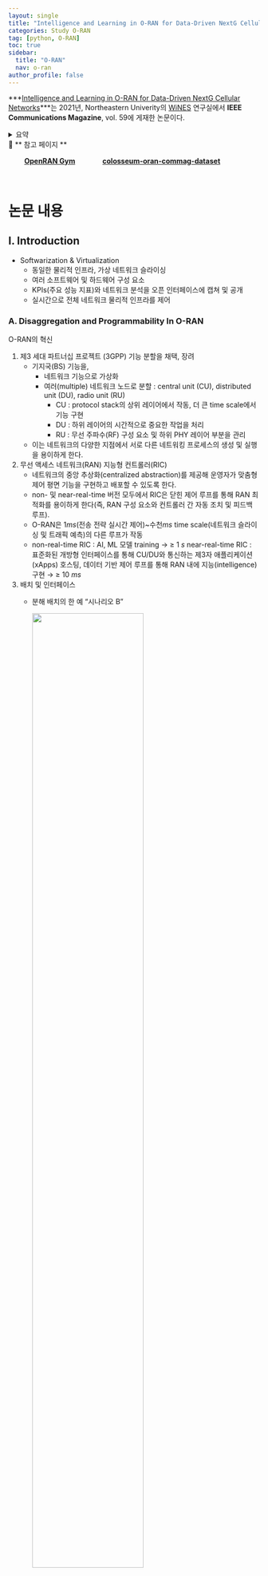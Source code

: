 ```yaml
---
layout: single
title: "Intelligence and Learning in O-RAN for Data-Driven NextG Cellular Networks"
categories: Study O-RAN
tag: [python, O-RAN]
toc: true
sidebar:
  title: "O-RAN"
  nav: o-ran
author_profile: false
---
```


***[Intelligence and Learning in O-RAN for Data-Driven NextG Cellular Networks](https://ece.northeastern.edu/wineslab/papers/bonati2021intelligence.pdf)***는 2021년, Northeastern Univerity의 [WiNES](https://ece.northeastern.edu/wineslab/openran.php) 연구실에서 **IEEE Communications Magazine**, vol. 59에 게재한 논문이다.

<details>
<summary>요약
</summary>
<div markdown = "1">

> 이 논문은 2021년에 IEEE Access에서 발행되었으며, 다음 세대의 이동통신망을 위한 데이터 주도형 O-RAN에서의 인공지능과 학습에 대한 연구를 다룬다. 논문에서는 현재 이동통신망이 직면한 문제와 O-RAN의 장점, 그리고 데이터 분석과 기계 학습을 활용한 O-RAN의 인공지능 기술 등에 대해 다루고 있다. 특히, 논문에서는 O-RAN에서의 인공지능 기술을 이용하여 이동통신망의 성능과 효율성을 높이는 방법을 제시한다. 이를 위해 데이터 수집, 처리 및 분석 방법, 기계 학습 알고리즘, 그리고 데이터 분석 결과를 이용한 최적화 방법 등에 대해 다루고 있다. 결론은, O-RAN에서의 인공지능 기술을 활용하면 이동통신망의 성능과 효율성을 높일 수 있으며, 이는 다음 세대의 이동통신망 개발에 매우 중요한 역할을 할 것으로 기대된다는 것이다.
>
    
</div>
</details>


<div class = "notice" markdown = "1">
🔸 ** 참고 페이지 **

&emsp;&emsp;
[**OpenRAN Gym**](https://openrangym.com/)
&emsp;&emsp;
<a href ="#"><img src="https://img.icons8.com/ios-glyphs/120/null/github.png" width="15" height="15" border = "0"></a> [**colosseum-oran-commag-dataset**](https://github.com/wineslab/colosseum-oran-commag-dataset)
</div>

<br>

# 논문 내용

## I. Introduction

- Softwarization & Virtualization
    - 동일한 물리적 인프라, 가상 네트워크 슬라이싱
    - 여러 소프트웨어 및 하드웨어 구성 요소
    - KPIs(주요 성능 지표)와 네트워크 분석을 오픈 인터페이스에 캡쳐 및 공개
    - 실시간으로 전체 네트워크 물리적 인프라를 제어

### A. Disaggregation and Programmability In O-RAN

O-RAN의 혁신

1. 제3 세대 파트너십 프로젝트 (3GPP) 기능 분할을 채택, 장려
    - 기지국(BS) 기능을,
        - 네트워크 기능으로 가상화
        - 여러(multiple) 네트워크 노드로 분할 : central unit (CU), distributed unit (DU), radio unit (RU)
            - CU : protocol stack의 상위 레이어에서 작동, 더 큰 time scale에서 기능 구현
            - DU : 하위 레이어의 시간적으로 중요한 작업을 처리
            - RU : 무선 주파수(RF) 구성 요소 및 하위 PHY 레이어 부분을 관리
    - 이는 네트워크의 다양한 지점에서 서로 다른 네트워킹 프로세스의 생성 및 실행을 용이하게 한다.
2. 무선 액세스 네트워크(RAN) 지능형 컨트롤러(RIC)
    - 네트워크의 중앙 추상화(centralized abstraction)를 제공해 운영자가 맞춤형 제어 평면 기능을 구현하고 배포할 수 있도록 한다.
    - non- 및 near-real-time 버전 모두에서 RIC은 닫힌 제어 루프를 통해 RAN 최적화를 용이하게 한다(즉, RAN 구성 요소와 컨트롤러 간 자동 조치 및 피드백 루프).
    - O-RAN은 1$ms$(전송 전략 실시간 제어)~수천$ms$ time scale(네트워크 슬라이싱 및 트래픽 예측)의 다른 루프가 작동
    - non-real-time RIC : AI, ML 모델 training → $\geq$ 1 $s$
    near-real-time RIC : 표준화된 개방형 인터페이스를 통해 CU/DU와 통신하는 제3자 애플리케이션(xApps) 호스팅, 데이터 기반 제어 루프를 통해 RAN 내에 지능(intelligence) 구현 → $\geq$ 10 $ms$
3. 배치 및 인터페이스
    - 분해 배치의 한 예 “시나리오 B”
      
        <img src="/images/o_ran/2.1-1.png" width="70%" height="70%">
        
        - RIC들은 Cloud에 배치된다. A1 및 O1 인터페이스를 통해 상호작용하며, 서비스 모델(SM)을 통해 정의된 RAN의 특정 매개 변수를 제어한다.
        - CU와 DU는 네트워크 가장자리에 배치되어 F1 인터페이스를 통해 상호 연결된다. Near-real-time RIC은 E2 인터페이스를 통해 제어된다.
        - RU는 운영자 셀 사이트에 위치하며, Open Fronthaul 인터페이스를 통해 DU에 의해 제어된다.
        - CU, DU 및 RU는 주기적인 보고를 위해 O1 인터페이스를 통해 Non-real-time RIC에 연결된다.
    - 다른 배치 옵션은 [*Open, Programmable, and Virtualized 5G Networks: State-of-the-Art and the Road Ahead*](https://ece.northeastern.edu/wineslab/papers/bonati2020open.pdf) p.12 [Fig. 9]에서 확인해 볼 수 있다.

### B. Contributions

아직 중요한 구조적 질문에 대해 답변되지 않음.

- 각 네트워크 구성요소의 제어되어야 하는 정확한 기능 및 매개변수
- 네트워크 지능(intelligence)의 배치
- 데이터 기반 제어 루프 솔루션을 검증, 교육(train) 하는 방법
- AI 에이전트가 RAN의 데이터 및 분석에 액세스 하는 방법(RAN에서 저장소 및 추론(inference) 위치로 이동 시 overhead를 최소화).

이 물음에 대해 다음과 같은 기여(contribution)를 제공.

- 데이터 기반의 폐쇄 제어 루프 솔루션을 NextG RAN에 구현하는 방법을 논의한다. 기능 분할 및 오픈 인터페이스에 초점을 맞추고, 지능적(intelligent)이고 수정(programmable) 가능한 네트워크를 발전시키는 역할에 대해 논의한다.
- 이전 연구와는 달리, 현재 O-RAN 사양의 한계 및 RAN의 타 노드에서의 데이터 기반 정책을 배포하는데 관련된 문제에 대해 조사한다.
- 셀룰러 네트워크를 위한 데이터 기반 솔루션의 성공에 중요한 이기종(heterogeneous) 및 대규모 데이터 세트를 연구자에게 제공하여 대규모 실험 테스트 베드가 어떻게 핵심 역할을 할 것인지 논의한다. 세 가지 PAWR 플랫폼(POUDER, COSMOS, AERPAW)과 콜로세움 및 Arena에 중점을 두는데, 이는 모두 다양한 네트워크 구성 및 RF 조건에서 대규모 데이터 세트를 생성하는 데 사용될 수 있다.
- 오픈소스, programmable한 RAN 및 RIC 구성 요소를 사용하는 대규모 실험 테스트 베드에서 O-RAN 데이터 기반 제어 루프의 첫 번째 시연을 제공한다. 콜로세움 네트워크 에뮬레이터에 O-RAN을 배치하고 이를 사용하여, 40개의 software-defined radio(SDR) 사용자 장비(UE)를 서비스하는 4개의 SDR BS에서 인스턴스화된 여러 네트워크 슬라이스를 제어한다.
- 데이터 기반의 폐쇄 제어 루프를 통해 다양한 네트워크 슬라이스에 대한 주요 성능 메트릭을 최적화 하기 위해 심층강화학습(DRL) 에이전트 세트를 RIC xAPP으로 개발한다. 실험 결과는 DRL이 다른 제어 능력에 비해 스펙트럼 효율성을 최대 20%까지 향상시키고 버퍼 점유율을 최대 37%까지 감소시키는 것을 보여준다. DRL 에이전트와 이를 교육하는데 사용되는 7 GB 데이터 세트를 공개했다.

나머지 부분에서는,

- 지능형 제어 체계가 O-RAN 아키텍처에 포함될 수 있는 방법에 대해 논의한다.
- 실험 테스트 베드가 데이터 기반 솔루션의 개발을 촉진할 수 있는 방법을 제시한다.
- 실험 평가를 제시하고 결론을 도출한다.

## II. Intelligent Wireless Architectures

Openness, programmability, disaggregation은 데이터 기반 애플리케이션의 핵심 요소이다. 그러나 이는 셀룰러 네트워크에서 AI 및 ML 기반 제어 루프의 원할한 통합을 위한 첫 단계일 뿐이다. 일반적으로 데이터 기반 접근은 데이터 수집 및 처리에서 교육, 모델 배포 및 폐쇄 루프 제어 및 테스트에 이르는 여러 단계를 포함한다.

<p><img src="/images/o_ran/2.1-2.png" width="80%" height="80%"></p>

1. 데이터 처리 및 교육 절차
    - 데이터 기반 접근 방식의 효과는 데이터가 처리되는 방식에 따라 크게 좌우
    - 대량의 데이터 수집, 이동 → 오버헤드 및 지연 시간 비용 발생  
      따라서, 데이터 기반 아키텍처들은 중앙 집중식 접근법들<!--오버헤드 및 대기 시간의 비용으로 네트워크 상태에 대한 포괄적인 뷰를 제공하는-->과 분산형 접근법들<!--엣지에서만 작동하며 낮은 대기 시간을 누리면서 소수의 소스로부터 데이터를 수집하는--> 사이의 trade-off에 대처해야 한다.
    - O-RAN ML 사양은
      - 전체 인프라에 걸쳐 데이터를 수집하고 배포하기 위한 표준화된 인터페이스(e.g., O1)
      - 네트워크에서 AI, ML 솔루션 배포를 위한 운영 지침
        - 모델 교육, 테스트, 네트워크 배치 방법, 장소 및 시기에 대한 실질적인 고려 사항 등  

    1. AI/ML 모델은 잘 구축된 NFV-MANO 아키텍처와 유사한 마켓플레이스 시스템을 통해 운영자에게 제공
      모델은 제어 목표, 리소스, 예상 입출력 세부 정보와 함께 카탈로그에 저장  
    2. 데이터 기반 솔루션은 오프라인에서 교육 및 검증 → 비효율성 또는 운영 중단을 방지  
      모든 ML 모델을 온라인에서 교육, 검증 받아야함  
      But 이는 온라인 접근법의 효과를 제한하기도 함  
      → 온라인 AI/ML 기술은 non-real-time RIC에서 오프라인 데이터로 모델을 교육한 다음 near-real-time RIC에서 온라인 학습을 수행할 수 있게 함  
      → 이 방법의 제어루프의 timescale이 작기 때문에 온라인 교육 파이프라인에 실시간 수집 데이터를 제공할 수 있다.

2. 제어 루프
    위 그림은 지능(inteligence)가 다른 레이어에 어떻게 포함될 수 있는지, 세분화된 셀룰러 네트워크의 실체 및 이에 대한 도전과 한계를 보여준다.
    - 각 폐쇄제어루프는 RAN 파라미터와 작업을 최적화
      - 다른 timescale에서 실행 됨
      - 입력 데이터에 대해 다른 소스 사용
      - 다른 수의 UE
    - O-RAN Alliance는 이러한 제어 루프에 대해 데이터 기반 workflow 표준화 방법에 대해 검토
    - non- 과 near-real-time 루프는 고려되지만, realtime 루프는 과제로 남김
    - 위 그림은 raw I/Q 샘플을 처리하고 AI 기반 PHY 레이어 작업을 수행하는 추가적인 추론 시간대를 1ms 미만으로 나타낸다. 현재 이는 O-RAN의 일부가 아니며, device- 및 RU-level 표준화가 필요하다.

### A. Non-real-time Control Loop
O-RAN Alliance는 **최소 1초**의 timescale에서 작동하는 non-real-time의 모든 제어 루프를 정의한다.  
- non-real-time RIC, near-real-time RIC 사이의 조정하는 A1 인터페이스를 포함
- 인프라 수준에서 리소스 조정을 관리, 수천 대의 장치에 영향을 미치는 정책을 결정 및 적용
- 데이터 기반 최적화 알고리즘과 non-real-time RIC 자체에 배포된 추론 모델을 사용
- 네트워크 슬라이스 인스턴스화 및 조정  
  운영자 의도를 수행하기 위해 카탈로그에서 어떤 사전 학습된 추론 모델을 배포해야 하는지 선택하고, 이러한 모델을 실행할 near-real-time RIC을 결정  
  → 이러한 결정은 다양한 요인에 따라 이루어질 수 있다.  
    (다양한 요인 : 컴퓨팅 리소스, 데이터 가용성 부터 O-RAN 아키텍처의 학습 기반 폐쇄 제어 루프 까지)  
- Non-real-time RIC는 서비스 관리 및 성능 조정 기능을 갖추고 있기 때문에, 이 제어 루프는 near-real-time RIC와 DU/CU 간의 연결도 처리할 수 있다. → 특히 요구 사항과 RAN의 load에 맞게 동적으로 DU, CU가 인스턴스화되는 가상화 시스템에서 유용하다.
- 그러나 non-real-time loop는 non-real-time RIC와 네트워크 요소 간의 많은 상호작용으로 인해 실제로 작동하기 어렵다. 이러한 상호작용은 엄격한 조율, 데이터 수집 및 조율 기능이 필요하다.  

### B. Near-real-time Control Loop
Near-real-time control loop는 **10ms와 1초 사이**의 timescale에서 작동한다.
- Near-real-time RIC과 gNB의 CU와 DU 사이에서 실행된다.
- 하나의 near-real-time RIC는 다수의 gNB와 연관되어 있기 때문에,  
  User-session 집계 데이터 및 MAC/PHY 계층 KPI를 사용하여  
  최대 수천 개의 UE에 영향을 미칠 수 있다.
- ML 기반 알고리즘은 외부 애플리케이션(i.e., xApps)으로 구현되며, near-real-time RIC에 배포되어 추론, 분류 및 예측 pipeline과 같은 특정 서비스를 제공한다.  
  → 사용자별 경험 quality를 최적화하고 load balancing 및 handover process를 제어하거나 scheduling 및 beamforming 설계를 제어한다.
- Near-real-time loop의 과제는 RIC이 제어하는 여러 CU 및 DU 각각에 대한 의사결정에 적은 timescale(수십, 수백 밀리초 내)을 필요로 하는 것이다.  

### C. Real-time Control Loop
셀룰러 네트워크 운영의 중요한 요소는 10ms 미만, 심지어 millisecond 미만의 시간 척도에서의 작업을 포함한다는 것이다.
- 주로 DU 내의 요소간 상호작용에 관련된다.
- 프로토콜 스택의 하위 레이어나 기기에서의 데이터 기반 접근법(millisecond 미만의 timescale)은 매우 강력하며,  
  데이터 기반 scheduling, PHY 레이어 파라미터(변조 및 부호화 방식, 간섭 인식)의 feedback-less detection에 사용될 수 있다.
- 전반적으로, millisecond 미만 루프에 대해 device-/RU-level 표준화가 필요하기 때문에, 실제로 구현하기가 매우 어려워 적용 가능성이 제한된다.


### D. Open Wireless Data Factory

<br>

# 실험

## **Colosseum O-RAN COMMAG Dataset**
<div class = "notice" markdown = "1">
📖 *Experiment Setup*
&emsp;&emsp;
- Number of Base Stations (BSs): 4
- Channel bandwidth: 3 MHz (15 Physical Resource Blocks (PRBs))
- Number of slices for each BS: 3
- Scheduling policies available to each slice:
  - Policy 0: Round-robin (RR)
  - Policy 1: Waterfilling (WF)
  - Policy 2: Proportionally fair (PF)
- Number of User Equipments (UEs): 40
- Radio Frequency (RF) scenario setup (Colosseum Rome scenario):
  - Close: UEs uniformly distributed within 20 m of each BS
  - Medium: UEs uniformly distributed within 50 m of each BS
  - Far: UEs uniformly distributed within 100 m of each BS
- UE Mobility:
  - Static: no mobility
  - Slow: 3 m/s
- Traffic classes:
  - eMBB: Constant bitrate traffic (1 Mbps per UE)
  - MTC: Poisson traffic (30 pkt/s of 125 bytes per UE)
  - URLLC: Poisson traffic (10 pkt/s of 125 bytes per UE)
- UEs belong to different traffic classes:
  - eMBB UEs: 2, 5, 8, 12, 15, 18, 22, 25, 28, 32, 35, 38
  - MTC UEs: 3, 6, 9, 13, 16, 19, 23, 26, 29, 33, 36, 39
  - URLLC UEs: 1, 4, 7, 10, 11, 14, 17, 20, 21, 24, 27, 30, 31, 34, 37, 40
</div>

## pb tensorboard
Colab에서 tensorboard 띄우기 &#8594; [pb_tensorboard.ipynb](https://colab.research.google.com/drive/1xZojEAytIyCpx_3GJUxtOxn-aZ5v1IJo?usp=sharing){: .btn .btn--success}

### pb / pbtxt file

- pb : 사람이 읽을 수 없는  (기계어) → tensorboard
- pbtxt : 사람이 볼 수 있는
- 

**ckpt 파일**

모델의 변수(가중치)인 체크포인트 파일

**pb 파일**

모델의 변수 + 구조 (즉, 전체 그래프) 로 이루어진 바이너리 파일

**pbtxt 파일**

pb 파일을 읽을 수 있는 텍스트 파일, 즉 모델 구조 파악 가능

metrics.csv

IMSI, RNTI, …, mcs

<br>

# Problems

<details>
<summary><span style="color:#6454ED;font-weight:bold;">P</span> <span style="font-weight:bold;">2.1</span><br><br>
Channel bandwidth : 3 $MHz$ (15 Physical Resource Blocks(PRBs))를 subcarrier 관점에서 해석하세요.
</summary>
<div class = "notice" markdown = "1">

📌 **Answer**

“5G NR” 문서의 [5G Resource Allocation](https://www.notion.so/2-1-5G-RESOURCE-ALLOCATION-85fa3bedcf2a45d3b70cb0487d37c2af) 참고

PRB는 1개당 sub-carrier 12개씩으로 이루어져 있으며, 각각의 PRB는 7개의 symbol로 이루어져 있다. 따라서 총 sub-carrier 수는 12 x 15 = 180개이며, 전체 대역폭은 180개의 sub-carrier에 의해 나뉜다.

1 sub-carrier의 대역폭은 전체 대역폭을 sub-carrier 수로 나눈 것이며, 이 경우 3 MHz / 180 = 16.67 kHz이다.

</div>
</details>

<br>

<details>
<summary><span style="color:#6454ED;font-weight:bold;">P</span> <span style="font-weight:bold;">2.2</span><br><br>
Water-filling scheduling과 Max $C/I$ scheduling에 대해 설명하세요.
</summary>
<div class = "notice" markdown = "1">

📌 **Answer**

- Water-filling
    - 말 그대로 물을 채우듯이 자원을 할당하는 방식으로, 좋은 채널의 사용자에게는 많은 자원을 할당하고, 반대의 사용자에게는 적은 자원을 할당하여 전체 시스템 성능을 최대화(각 채널 용량의 합을 최대화) 한다.
    - Data rate, $R = C/T$
    다수의 서로 독립적인 채널에 대해 무선 채널 환경에서 가질 수 있는 채널 용량
        
        $$
        C = \frac{1}{2} \sum_{n=1}^{N} \log_{2} \left(1+\frac{\varepsilon_n \cdot g_n}{\Gamma} \right)
        $$
        
        - $C$ : 각 서브채널 용량의 합, $N$ : 서브채널의 개수
        - $g_n$ : 각 서브채널의 SNR → 주어진 채널에 대하여 고정값
        - $\varepsilon_n$ : 각 서브채널에 분배 되는 전력의 비율 → $\varepsilon_n$값에 따라 $C$값이 변함
            
            $\varepsilon_n$은 다음과 같은 전력 제한을 갖는다.
            
            $$
            \sum_{n=1}^{N} \varepsilon_n = N \cdot \bar \varepsilon_x \ \ ;\ \ \varepsilon_n \geq 0 \ \forall \  n\in \{1,\  \dots,\ N\}
            $$
            
            라그랑주 승수를 적용한 후 미분 하여 $C$가 최대가 되는 조건을 찾으면,
            
            $$
            \varepsilon_n + \frac{\Gamma}{g_n} = \mu \ \ (\mu : constant)
            $$
            
            $\Gamma = 1\ (0\ dB)$일 때, water-filling은 병렬 서브채널 세트의 최대 용량에 도달한다.
            
        - 아래 그림은 6개 서브채널로 이루어진 전송 시스템에서의 water-filling 방법을 보여준다.
            
            <img src="/images/o_ran-2.1/waterfilling.png" width="50%" height="50%">
            
        - Water-filling에서는 누적 분배 전력이 전송 전력보다 작을 때까지 각 서브채널에 전송 전력을 할당한다. 이 때, 할당된 전력이 최대로 사용 가능한 전력보다 클 경우에는 남은 전력을 다음 서브채널에 할당한다. 이 과정을 모든 서브채널에 대해 반복하면, 모든 서브채널에 최대한 균등하게 전력이 할당되는 것을 볼 수 있다.
        $\frac{\Gamma}{g_n}$이 $\mu$ 보다 높은 값을 가질 때, 즉 상태가 매우 나쁜 채널은 전송하지 않는다.
    - TDM 방식에서는 같은 시간에 한 사용자만 선택되지만, water-filling은 동시에 여러 사용자에게 서비스 하기 위한 알고리즘
    → Water-filling scheduling은 TDM 보다 CDM 방식에 적합하다.
- Max $C/I$
    - TDM(시 다중 분할 방식)에서, 각 사용자들의 C/I값들 중 가장 큰 값을 갖는 사용자를 선택, 그 사용자에게 서비스를 하는 것
    - $C/I$ (Carrier to Interference Ratio)에서,
        - $C$ : 사용자가 **속한** 기지국으로부터  받는 전력 크기
        - $I$ : 사용자가 **속하지 않은** 다른 셀의 기지국으로부터 받는 전력 크기의 합과
        같은 셀 내의 다른 사용자들의
        **간섭**의 합
    - 1 slot에 가장 좋은 채널의 사용자 한 명만 선택해서 서비스
    → TDM 방식의 시스템에서 가장 큰 throughput
    - But, 공정성(fairness) 측면은 전혀 고려되지 않음
    - Max $C/I$는 채널 상태가 가장 좋은 사용자에게 모든 전력을 할당한다.
        
        <img src="/images/o_ran-2.1/maxCI.png" width="50%" height="50%">

</div>
</details>

<br>

<details>
<summary><span style="color:#6454ED;font-weight:bold;">P</span> <span style="font-weight:bold;">2.3</span><br><br>
Network slicing에 대해 설명하세요 (eMBB, URLLC, mMTC와 연관지어서).
</summary>
<div class = "notice" markdown = "1">

📌 **Answer**

네트워크 슬라이싱(Network Slicing)은 5G 네트워크에서 여러 개의 가상 네트워크를 하나의 물리적 네트워크에서 분할하여 제공하는 기술이다. 이를 통해 각각의 가상 네트워크는 자체적인 네트워크로 동작하며, 서로 다른 요구사항과 성능을 가진 다양한 애플리케이션들이 동시에 운영될 수 있다.

eMBB(Enhanced Mobile Broadband), URLLC(Ultra-Reliable and Low Latency Communications), mMTC(Massive Machine-Type Communications)는 5G에서 제공되는 세 가지 서비스다. 각각의 서비스는 다른 요구 사항과 성능을 가지며, 따라서 각각의 서비스를 위해서는 서로 다른 네트워크 슬라이스가 필요하다.

- eMBB : 고화질 영상 스트리밍, 가상 현실(VR) 게임 등의 대용량의 데이터 전송을 요구 → 대역폭이 넓은 네트워크 슬라이스가 필요
- URLLC 서비스 : 자율주행차량과 같은 실시간 제어 시스템이나 산업용 로봇과 같은 높은 신뢰성과 낮은 지연 시간을 요구 → 빠른 전송을 위해 저지연 네트워크 슬라이스가 필요
- mMTC : 스마트 시티 서비스나 사물인터넷(IoT) 기기와 같이 대규모 기기 연결 → 매우 낮은 비용과 저전력 필요

</div>
</details>

<br>

<details>
<summary><span style="color:#6454ED;font-weight:bold;">P</span> <span style="font-weight:bold;">2.4</span><br><br>
Poisson traffic의 의미에 대해 설명하세요. (확률과 랜덤변수)
</summary>
<div class = "notice" markdown = "1">
    
📌 **Answer**

일정 시간 동안 도착하는 패킷의 수가 포아송 분포를 따르는 데이터 트래픽.

통신 네트워크에서 일어나는 패킷 전송의 경우, 각 패킷이 독립적으로 전송되며, 평균적으로 일정한 속도로 도착한다고 가정할 수 있다.
    
</div>
</details>


---
# Reference

[1] John M. Cioffi. *[Multi-Channel Modulation](https://cioffi-group.stanford.edu/doc/book/chap4.pdf)*. Stanford University, [EE379C : Advanced Digital Communication](https://web.stanford.edu/class/ee379c/), 633-635.

[2] Merwais Shinwari, Amr Youssef, Senior Member. *[A Water-Filling Based Scheduling Algorithm for the Smart Grid](https://users.encs.concordia.ca/~youssef/Publications/Papers/A%20Water-Filling%20Based%20Scheduling%20Algorithm%20for%20the%20Smart%20Grid.pdf)* IEEE TRANSACTIONS ONSMARTGRID,VOL.3,NO.2, (June 2012).